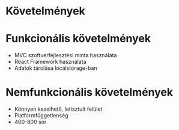 # Követelmények 

# Funkcionális követelmények

- MVC szoftverfejlesztési minta használata 
- React Framework használata
- Adatok tárolása localstorage-ban 

# Nemfunkcionális követelmények

- Könnyen kezelhető, letisztult felület 
- Platformfüggetlenség 
- 400-800 sor 
